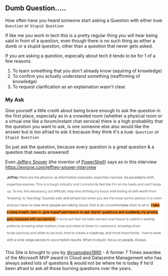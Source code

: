 ## Dumb Question..... 

How often have you heard someone start asking a Question with either `Dumb Question` or `Stupid Question`

If like me you work in tech this is a pretty regular thing you will hear being said in front of a question, 
even though there is no such thing as either a dumb or a stupid question, other than a question that never gets asked.

If you are asking a question, especally about tech it tends to be for 1 of a few reasons

1. To learn something that you don't already know (aquiring of knowledge)
2. To confirm you actually understand something (reaffirming of knowledge)
3. To request clarification as an explaination wasn't clear.

### My Ask

Give yourself a little credit about being brave enough to ask the question in the first place, especially as in a crowded 
room (whether a physical room or a virtual one like a forum/instant chat service) there is a high probability that the question you want to ask, is one someone else also would like the answer but is too afriad to ask 
it because they think it's a `Dumb Question` or `Stupid Question`

So just ask the question, because every question is a great question & a question that needs answered!


Even [Jeffery Snover](https://twitter.com/jsnover/) (the inventor of [PowerShell](https://en.wikipedia.org/wiki/PowerShell)) says so in this interview https://evrone.com/jeffrey-snover-interview

![Permission to ask "dumb" questions](/Snover-DumbQuestion.png)




This Site is brought to you by [@ryanyates1990](https://twitter.com/ryanyates1990) - A former 7 Times awardee of the Microsoft MVP award in Cloud and Datacentre Management who has always asked lots of questions & would not be where he is today if he'd been afraid to ask all those burning questions over the years.    
